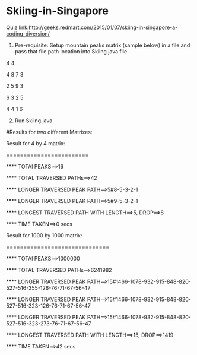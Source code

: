 # Skiing-in-Singapore
Quiz link:http://geeks.redmart.com/2015/01/07/skiing-in-singapore-a-coding-diversion/ 

1. Pre-requisite: Setup mountain peaks matrix (sample below) in a file and pass that file path location into Skiing.java file.

  4 4
  
  4 8 7 3
  
  2 5 9 3
  
  6 3 2 5
  
  4 4 1 6
  

2. Run Skiing.java


#Results for two different Matrixes:

  Result for 4 by 4 matrix:
  
  ========================
  
  **** TOTAl PEAKS==>16
  
  **** TOTAL TRAVERSED PATHs==>42
  
  **** LONGER TRAVERSED PEAK PATH==>5#8-5-3-2-1
  
  **** LONGER TRAVERSED PEAK PATH==>5#9-5-3-2-1
  
  **** LONGEST TRAVERSED PATH WITH LENGTH==>5, DROP==>8
  
  **** TIME TAKEN==>0 secs
  
  
  
  
  

  Result for 1000 by 1000 matrix:
  
  ==============================
  
  **** TOTAl PEAKS==>1000000
  
  **** TOTAL TRAVERSED PATHs==>6241982
  
  **** LONGER TRAVERSED PEAK PATH==>15#1466-1078-932-915-848-820-527-516-355-126-76-71-67-56-47
  
  **** LONGER TRAVERSED PEAK PATH==>15#1466-1078-932-915-848-820-527-516-323-126-76-71-67-56-47
  
  **** LONGER TRAVERSED PEAK PATH==>15#1466-1078-932-915-848-820-527-516-323-273-76-71-67-56-47
  
  **** LONGEST TRAVERSED PATH WITH LENGTH==>15, DROP==>1419
  
  **** TIME TAKEN==>42 secs
  
